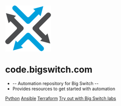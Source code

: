 ![](assets/images/bigswitch.png)

# code.bigswitch.com

* -- Automation repository for Big Switch --
* Provides resources to get started with automation

[Python](python/overview.md)
[Ansible](ansible/overview.md)
[Terraform](terraform/overview.md)
[Try out with Big Switch labs](https://labs.bigswitch.com)
